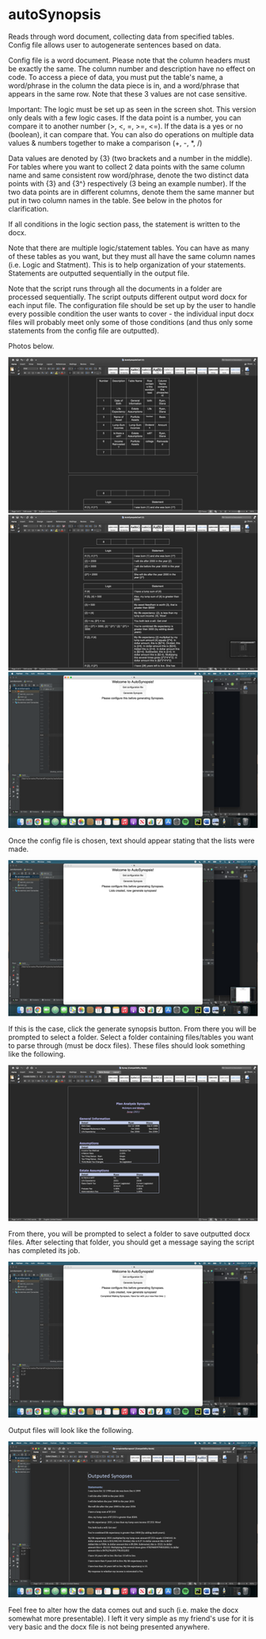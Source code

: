 # autoSynopsis
Reads through word document, collecting data from specified tables. Config file allows user to autogenerate sentences based on data.

Config file is a word document. Please note that the column headers must be exactly the same. The column number and description have no effect on code. To access a piece of data, you must put the table's name, a word/phrase in the column the data piece is in, and a word/phrase that appears in the same row. Note that these 3 values are not case sensitive.

Important: The logic must be set up as seen in the screen shot. This version only deals with a few logic cases. If the data point is a number, you can compare it to another number (>, <, =, >=, <=). If the data is a yes or no (boolean), it can compare that. You can also do operations on multiple data values & numbers together to make a comparison (+, -, *, /)

Data values are denoted by {3} (two brackets and a number in the middle). For tables where you want to collect 2 data points with the same column name and same consistent row word/phrase, denote the two distinct data points with {3} and {3^} respectively (3 being an example number). If the two data points are in different columns, denote them the same manner but put in two column names in the table. See below in the photos for clarification. 

If all conditions in the logic section pass, the statement is written to the docx. 

Note that there are multiple logic/statement tables. You can have as many of these tables as you want, but they must all have the same column names (i.e. Logic and Statment). This is to help organization of your statements. Statements are outputted sequentially in the output file. 

Note that the script runs through all the documents in a folder are processed sequentially. The script outputs different output word docx for each input file. The configuration file should be set up by the user to handle every possible condition the user wants to cover - the individual input docx files will probably meet only some of those conditions (and thus only some statements from the config file are outputted).

Photos below.

![Config File](images/config22.png?raw=true "Config")
![Config File](images/config2.png?raw=true "Config")
![Config File](images/tk_start.png?raw=true "Config")
 
 Once the config file is chosen, text should appear stating that the lists were made. 
 
 ![Config File](images/tk_config.png?raw=true "Config")
 
 If this is the case, click the generate synopsis button. From there you will be prompted to select a folder. Select a folder containing files/tables you want to parse through (must be docx files). These files should look something like the following.
 

 ![Config File](images/inputdocx2.png?raw=true "Config")
 
 From there, you will be prompted to select a folder to save outputted docx files. After selecting that folder, you should get a message saying the script has completed its job. 
 
 ![Config File](images/tk_finished.png?raw=true "Config")
 
 Output files will look like the following.
 
  ![Config File](images/output3.png?raw=true "Config")
 
 Feel free to alter how the data comes out and such (i.e. make the docx somewhat more presentable). I left it very simple as my friend's use for it is very basic and the docx file is not being presented anywhere.
